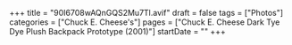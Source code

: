 +++
title = "90I6708wAQnGQS2Mu7Tl.avif"
draft = false
tags = ["Photos"]
categories = ["Chuck E. Cheese's"]
pages = ["Chuck E. Cheese Dark Tye Dye Plush Backpack Prototype (2001)"]
startDate = ""
+++
